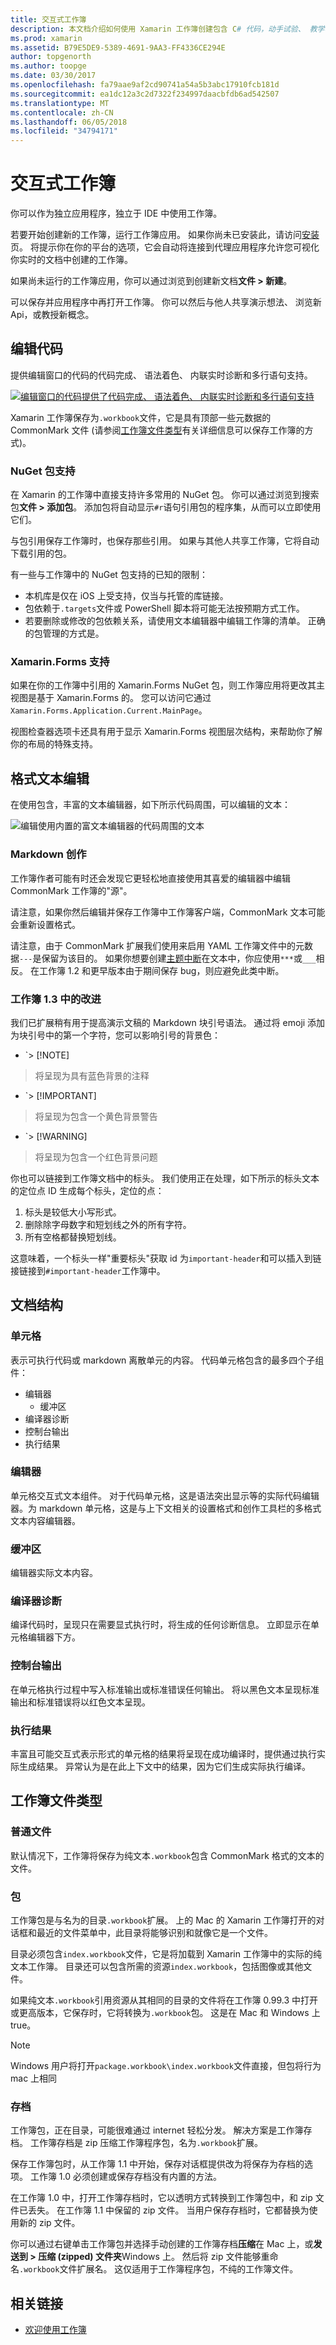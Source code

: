 ```yaml
---
title: 交互式工作簿
description: 本文档介绍如何使用 Xamarin 工作簿创建包含 C# 代码，动手试验、 教学、 培训，或浏览实时文档。
ms.prod: xamarin
ms.assetid: B79E5DE9-5389-4691-9AA3-FF4336CE294E
author: topgenorth
ms.author: toopge
ms.date: 03/30/2017
ms.openlocfilehash: fa79aae9af2cd90741a54a5b3abc17910fcb181d
ms.sourcegitcommit: ea1dc12a3c2d7322f234997daacbfdb6ad542507
ms.translationtype: MT
ms.contentlocale: zh-CN
ms.lasthandoff: 06/05/2018
ms.locfileid: "34794171"
---
```

# <a name="interactive-workbooks"></a>交互式工作簿

你可以作为独立应用程序，独立于 IDE 中使用工作簿。

若要开始创建新的工作簿，运行工作簿应用。 如果你尚未已安装此，请访问[安装](~/tools/workbooks/install.md#install)页。 将提示你在你的平台的选项，它会自动将连接到代理应用程序允许您可视化你实时的文档中创建的工作簿。

如果尚未运行的工作簿应用，你可以通过浏览到创建新文档**文件 > 新建**。

可以保存并应用程序中再打开工作簿。 你可以然后与他人共享演示想法、 浏览新 Api，或教授新概念。

## <a name="code-editing"></a>编辑代码

提供编辑窗口的代码的代码完成、 语法着色、 内联实时诊断和多行语句支持。

[ ![](workbook-images/inspector-0.6.0-repl-small.png "编辑窗口的代码提供了代码完成、 语法着色、 内联实时诊断和多行语句支持")](workbook-images/inspector-0.6.0-repl.png#lightbox)

Xamarin 工作簿保存为`.workbook`文件，它是具有顶部一些元数据的 CommonMark 文件 (请参阅[工作簿文件类型](#workbooks-files-types)有关详细信息可以保存工作簿的方式)。

### <a name="nuget-package-support"></a>NuGet 包支持

在 Xamarin 的工作簿中直接支持许多常用的 NuGet 包。 你可以通过浏览到搜索包**文件 > 添加包**。 添加包将自动显示`#r`语句引用包的程序集，从而可以立即使用它们。

与包引用保存工作簿时，也保存那些引用。 如果与其他人共享工作簿，它将自动下载引用的包。

有一些与工作簿中的 NuGet 包支持的已知的限制：

  * 本机库是仅在 iOS 上受支持，仅当与托管的库链接。
  * 包依赖于`.targets`文件或 PowerShell 脚本将可能无法按预期方式工作。
  * 若要删除或修改的包依赖关系，请使用文本编辑器中编辑工作簿的清单。 正确的包管理的方式是。

### <a name="xamarinforms-support"></a>Xamarin.Forms 支持

如果在你的工作簿中引用的 Xamarin.Forms NuGet 包，则工作簿应用将更改其主视图是基于 Xamarin.Forms 的。 您可以访问它通过`Xamarin.Forms.Application.Current.MainPage`。

视图检查器选项卡还具有用于显示 Xamarin.Forms 视图层次结构，来帮助你了解你的布局的特殊支持。

## <a name="rich-text-editing"></a>格式文本编辑

在使用包含，丰富的文本编辑器，如下所示代码周围，可以编辑的文本：

![](workbook-images/inspector-0.6.2-editing.gif "编辑使用内置的富文本编辑器的代码周围的文本")

### <a name="markdown-authoring"></a>Markdown 创作

工作簿作者可能有时还会发现它更轻松地直接使用其喜爱的编辑器中编辑 CommonMark 工作簿的"源"。

请注意，如果你然后编辑并保存工作簿中工作簿客户端，CommonMark 文本可能会重新设置格式。

请注意，由于 CommonMark 扩展我们使用来启用 YAML 工作簿文件中的元数据`---`是保留为该目的。 如果你想要创建[主题中断](http://spec.commonmark.org/0.27/#thematic-break)在文本中，你应使用`***`或`___`相反。 在工作簿 1.2 和更早版本由于期间保存 bug，则应避免此类中断。

### <a name="improvements-in-workbooks-13"></a>工作簿 1.3 中的改进

我们已扩展稍有用于提高演示文稿的 Markdown 块引号语法。 通过将 emoji 添加为块引号中的第一个字符，您可以影响引号的背景色：

- `> [!NOTE]
>将呈现为具有蓝色背景的注释
- `> [!IMPORTANT]
>将呈现为包含一个黄色背景警告
- `> [!WARNING]
>将呈现为包含一个红色背景问题

你也可以链接到工作簿文档中的标头。 我们使用正在处理，如下所示的标头文本的定位点 ID 生成每个标头，定位的点：

1. 标头是较低大小写形式。
1. 删除除字母数字和短划线之外的所有字符。
1. 所有空格都替换短划线。

这意味着，一个标头一样"重要标头"获取 id 为`important-header`和可以插入到链接链接到`#important-header`工作簿中。

## <a name="document-structure"></a>文档结构

### <a name="cell"></a>单元格

表示可执行代码或 markdown 离散单元的内容。 代码单元格包含的最多四个子组件：

- 编辑器
  - 缓冲区
- 编译器诊断
- 控制台输出
- 执行结果

### <a name="editor"></a>编辑器

单元格交互式文本组件。 对于代码单元格，这是语法突出显示等的实际代码编辑器。为 markdown 单元格，这是与上下文相关的设置格式和创作工具栏的多格式文本内容编辑器。

### <a name="buffer"></a>缓冲区
编辑器实际文本内容。

### <a name="compiler-diagnostics"></a>编译器诊断

编译代码时，呈现只在需要显式执行时，将生成的任何诊断信息。 立即显示在单元格编辑器下方。

### <a name="console-output"></a>控制台输出

在单元格执行过程中写入标准输出或标准错误任何输出。 将以黑色文本呈现标准输出和标准错误将以红色文本呈现。

### <a name="execution-results"></a>执行结果

丰富且可能交互式表示形式的单元格的结果将呈现在成功编译时，提供通过执行实际生成结果。 异常认为是在此上下文中的结果，因为它们生成实际执行编译。

## <a name="workbooks-files-types"></a>工作簿文件类型

### <a name="plain-files"></a>普通文件

默认情况下，工作簿将保存为纯文本`.workbook`包含 CommonMark 格式的文本的文件。

### <a name="packages"></a>包

工作簿包是与名为的目录`.workbook`扩展。
上的 Mac 的 Xamarin 工作簿打开的对话框和最近的文件菜单中，此目录将能够识别和就像它是一个文件。

目录必须包含`index.workbook`文件，它是将加载到 Xamarin 工作簿中的实际的纯文本工作簿。 目录还可以包含所需的资源`index.workbook`，包括图像或其他文件。

如果纯文本`.workbook`引用资源从其相同的目录的文件将在工作簿 0.99.3 中打开或更高版本，它保存时，它将转换为`.workbook`包。 这是在 Mac 和 Windows 上 true。

> [!NOTE]
> Windows 用户将打开`package.workbook\index.workbook`文件直接，但包将行为 mac 上相同

### <a name="archives"></a>存档

工作簿包，正在目录，可能很难通过 internet 轻松分发。 解决方案是工作簿存档。 工作簿存档是 zip 压缩工作簿程序包，名为`.workbook`扩展。

保存工作簿包时，从工作簿 1.1 中开始，保存对话框提供改为将保存为存档的选项。 工作簿 1.0 必须创建或保存存档没有内置的方法。

在工作簿 1.0 中，打开工作簿存档时，它以透明方式转换到工作簿包中，和 zip 文件已丢失。 在工作簿 1.1 中保留的 zip 文件。 当用户保存存档时，它都替换为使用新的 zip 文件。

你可以通过右键单击工作簿包并选择手动创建的工作簿存档**压缩**在 Mac 上，或**发送到 > 压缩 (zipped) 文件夹**Windows 上。 然后将 zip 文件能够重命名`.workbook`文件扩展名。 这仅适用于工作簿程序包，不纯的工作簿文件。

## <a name="related-links"></a>相关链接

- [欢迎使用工作簿](https://developer.xamarin.com/workbooks/workbooks/getting-started/welcome.workbook)

